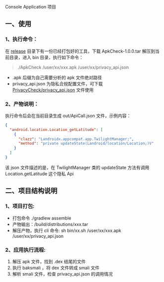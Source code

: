 Console Application 项目

## 一、使用

### 1、执行命令：
在 [release](./release) 目录下有一份已经打包好的工具，下载 ApkCheck-1.0.0.tar 解压到当前目录，进入 bin 目录，执行如下命令：
> ./ApkCheck /user/xx/xxx.apk /user/xx/privacy_api.json

- .apk 后缀为自己需要分析的 apk 文件绝对路径
- privacy_api.json 为隐私合规配置文件，可下载 [PrivacyCheck/privacy_api.json](../privacy_api.json) 文件使用


### 2、产物说明：
执行命令后会在当前目录生成 out/ApiCall.json 文件，示例内容：
```json
{
  "android.location.Location_getLatitude": [
    {
      "clazz": "Landroidx.appcompat.app.TwilightManager;",
      "method": "private updateState(Landroid/location/Location;)V"
    }
  ]
}
```
该 json 文件描述的是，在 TwilightManager 类的 updateState 方法有调用 Location.getLatitude 这个隐私 Api

## 二、项目结构说明

### 1、项目打包:
- 打包命令 ./gradlew assemble
- 产物输出：/build/distributions/xxx.tar
- 解压产物，执行 cli 命令:  sh bin/xx.sh /user/xx/xxx.apk /user/xx/privacy_api.json

### 2、应用执行流程:
1. 解压 apk 文件，找到 .dex 结尾的文件
2. 执行 baksmali ，将 dex 文件转成 smali 文件
3. 解析 smali 文件，检查 privacy_api.json 的调用情况
